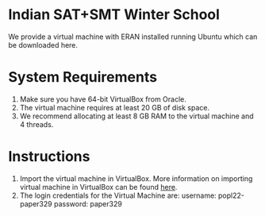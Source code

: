 # Indian SAT+SMT Winter School

We provide a virtual machine with ERAN installed running Ubuntu which can be downloaded here. 

# System Requirements
1. Make sure you have 64-bit VirtualBox from Oracle.
2. The virtual machine requires at least 20 GB of disk space.
3. We recommend allocating at least 8 GB RAM to the virtual machine and 4 threads.

# Instructions
1. Import the virtual machine in VirtualBox. More information on importing virtual machine in VirtualBox can be found [here](https://docs.oracle.com/cd/E26217_01/E26796/html/qs-import-vm.html).
2. The login credentials for the Virtual Machine are:
username: popl22-paper329
password: paper329
